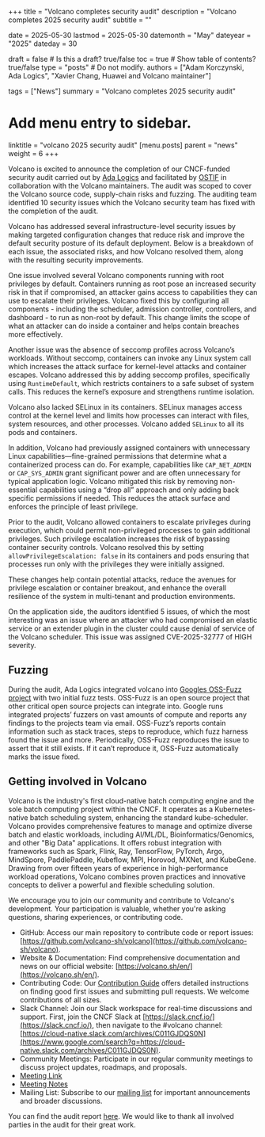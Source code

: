 +++
title =  "Volcano completes security audit"
description = "Volcano completes 2025 security audit"
subtitle = ""

date = 2025-05-30
lastmod = 2025-05-30
datemonth = "May"
dateyear = "2025"
dateday = 30

draft = false  # Is this a draft? true/false
toc = true  # Show table of contents? true/false
type = "posts"  # Do not modify.
authors = ["Adam Korczynski, Ada Logics", "Xavier Chang, Huawei and Volcano maintainer"]

tags = ["News"]
summary = "Volcano completes 2025 security audit"

# Add menu entry to sidebar.
linktitle = "volcano 2025 security audit"
[menu.posts]
parent = "news"
weight = 6
+++

Volcano is excited to announce the completion of our CNCF-funded security audit carried out by [Ada Logics](https://adalogics.com/) and facilitated by [OSTIF](https://ostif.org/) in collaboration with the Volcano maintainers. The audit was scoped to cover the Volcano source code, supply-chain risks and fuzzing. The auditing team identified 10 security issues which the Volcano security team has fixed with the completion of the audit. 

Volcano has addressed several infrastructure-level security issues by making targeted configuration changes that reduce risk and improve the default security posture of its default deployment. Below is a breakdown of each issue, the associated risks, and how Volcano resolved them, along with the resulting security improvements.

One issue involved several Volcano components running with root privileges by default. Containers running as root pose an increased security risk in that if compromised, an attacker gains access to capabilities they can use to escalate their privileges. Volcano fixed this by configuring all components - including the scheduler, admission controller, controllers, and dashboard - to run as non-root by default. This change limits the scope of what an attacker can do inside a container and helps contain breaches more effectively.

Another issue was the absence of seccomp profiles across Volcano’s workloads. Without seccomp, containers can invoke any Linux system call which increases the attack surface for kernel-level attacks and container escapes. Volcano addressed this by adding seccomp profiles, specifically using `RuntimeDefault`, which restricts containers to a safe subset of system calls. This reduces the kernel’s exposure and strengthens runtime isolation.

Volcano also lacked SELinux in its containers. SELinux manages access control at the kernel level and limits how processes can interact with files, system resources, and other processes. Volcano added `SELinux` to all its pods and containers. 

In addition, Volcano had previously assigned containers with unnecessary Linux capabilities—fine-grained permissions that determine what a containerized process can do. For example, capabilities like `CAP_NET_ADMIN` or `CAP_SYS_ADMIN` grant significant power and are often unnecessary for typical application logic. Volcano mitigated this risk by removing non-essential capabilities using a “drop all” approach and only adding back specific permissions if needed. This reduces the attack surface and enforces the principle of least privilege.

Prior to the audit, Volcano allowed containers to escalate privileges during execution, which could permit non-privileged processes to gain additional privileges. Such privilege escalation increases the risk of bypassing container security controls. Volcano resolved this by setting `allowPrivilegeEscalation: false` in its containers and pods ensuring that processes run only with the privileges they were initially assigned.

These changes help contain potential attacks, reduce the avenues for privilege escalation or container breakout, and enhance the overall resilience of the system in multi-tenant and production environments.

On the application side, the auditors identified 5 issues, of which the most interesting was an issue where an attacker who had compromised an elastic service or an extender plugin in the cluster could cause denial of service of the Volcano scheduler. This issue was assigned CVE-2025-32777 of HIGH severity.

## Fuzzing

During the audit, Ada Logics integrated volcano into [Googles OSS-Fuzz project](https://github.com/google/oss-fuzz/tree/master/projects/volcano) with two initial fuzz tests. OSS-Fuzz is an open source project that other critical open source projects can integrate into. Google runs integrated projects’ fuzzers on vast amounts of compute and reports any findings to the projects team via email. OSS-Fuzz’s reports contain information such as stack traces, steps to reproduce, which fuzz harness found the issue and more. Periodically, OSS-Fuzz reproduces the issue to assert that it still exists. If it can’t reproduce it, OSS-Fuzz automatically marks the issue fixed.

## Getting involved in Volcano

Volcano is the industry's first cloud-native batch computing engine and the sole batch computing project within the CNCF. It operates as a Kubernetes-native batch scheduling system, enhancing the standard kube-scheduler. Volcano provides comprehensive features to manage and optimize diverse batch and elastic workloads, including AI/ML/DL, Bioinformatics/Genomics, and other "Big Data" applications. It offers robust integration with frameworks such as Spark, Flink, Ray, TensorFlow, PyTorch, Argo, MindSpore, PaddlePaddle, Kubeflow, MPI, Horovod, MXNet, and KubeGene. Drawing from over fifteen years of experience in high-performance workload operations, Volcano combines proven practices and innovative concepts to deliver a powerful and flexible scheduling solution.

We encourage you to join our community and contribute to Volcano's development. Your participation is valuable, whether you're asking questions, sharing experiences, or contributing code.

- GitHub: Access our main repository to contribute code or report issues: [https://github.com/volcano-sh/volcano](https://github.com/volcano-sh/volcano).
- Website & Documentation: Find comprehensive documentation and news on our official website: [https://volcano.sh/en/](https://volcano.sh/en/).
- Contributing Code: Our [Contribution Guide](https://github.com/volcano-sh/volcano/blob/master/contribute.md) offers detailed instructions on finding good first issues and submitting pull requests. We welcome contributions of all sizes.
- Slack Channel: Join our Slack workspace for real-time discussions and support. First, join the CNCF Slack at [https://slack.cncf.io/](https://slack.cncf.io/), then navigate to the #volcano channel: [https://cloud-native.slack.com/archives/C011GJDQS0N](https://www.google.com/search?q=https://cloud-native.slack.com/archives/C011GJDQS0N).
- Community Meetings: Participate in our regular community meetings to discuss project updates, roadmaps, and proposals.
-   [Meeting Link](https://zoom.us/j/91804791393)
-   [Meeting Notes](https://docs.google.com/document/d/1YLbF8zjZBiR9PbXQPB22iuc_L0Oui5A1lddVfRnZrqs/edit)
- Mailing List: Subscribe to our [mailing list](https://groups.google.com/forum/#!forum/volcano-sh) for important announcements and broader discussions.

You can find the audit report [here](https://volcano.sh/reports/Ada-Logics-Volcano-Security-Audit-2025.pdf).
We would like to thank all involved parties in the audit for their great work.

